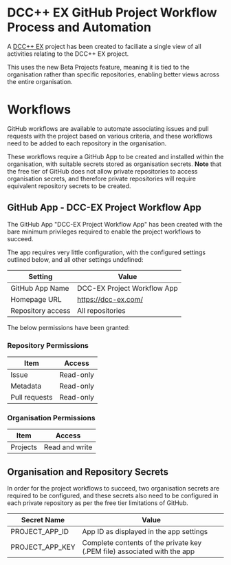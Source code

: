 # DCC++ EX GitHub Project Workflow Process and Automation

A [DCC++ EX](https://github.com/orgs/DCC-EX/projects/7) project has been created to faciliate a single view of all activities relating to the DCC++ EX project.

This uses the new Beta Projects feature, meaning it is tied to the organisation rather than specific repositories, enabling better views across the entire organisation.

# Workflows

GitHub workflows are available to automate associating issues and pull requests with the project based on various criteria, and these workflows need to be added to each repository in the organisation.

These workflows require a GitHub App to be created and installed within the organisation, with suitable secrets stored as organisation secrets. **Note** that the free tier of GitHub does not allow private repositories to access organisation secrets, and therefore private repositories will require equivalent repository secrets to be created.

## GitHub App - DCC-EX Project Workflow App

The GitHub App "DCC-EX Project Workflow App" has been created with the bare minimum privileges required to enable the project workflows to succeed.

The app requires very little configuration, with the configured settings outlined below, and all other settings undefined:

Setting | Value
--------|-------
GitHub App Name | DCC-EX Project Workflow App
Homepage URL | https://dcc-ex.com/
Repository access | All repositories

The below permissions have been granted:

### Repository Permissions

Item | Access
-----|-------
Issue | Read-only
Metadata | Read-only
Pull requests | Read-only

### Organisation Permissions

Item | Access
-----|-------
Projects | Read and write

## Organisation and Repository Secrets

In order for the project workflows to succeed, two organisation secrets are required to be configured, and these secrets also need to be configured in each private repository as per the free tier limitations of GitHub.

Secret Name | Value
-----------|--------
PROJECT_APP_ID | App ID as displayed in the app settings
PROJECT_APP_KEY | Complete contents of the private key (.PEM file) associated with the app
